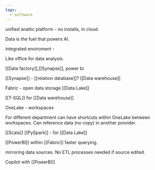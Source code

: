 ```yaml
---
tags:
  - software
---
```



unified analtic platform - no installs, in cloud.

Data is the fuel that powers AI.

integrated enviroment - 

Like office for data analysis.

[[Data factory]],[[Synapse]], power bi 

[[Synapse]] - [[relation database]]?  [[Data warehouse]] 

Fabric - open data storage [[Data Lake]]

[[T-SQL]] for [[Data warehouse]] 


OneLake - workspaces

For different department can have shortcuts within OneLake between workspaces.
Can reference data (no copy) in another provider.

[[Scala]] [[PySpark]] - for [[Data Lake]]

[[PowerBI]] within [[Fabric]]  faster querying.

mirroring data sources. No ETL processes needed if source edited.

Copilot with [[PowerBI]] 